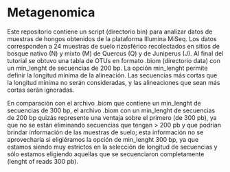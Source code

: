 # Metagenomica
Este repositorio contiene un script (directorio bin) para analizar datos de muestras de hongos obtenidos de la plataforma Illumina MiSeq.
Los datos corresponden a 24 muestras de suelo rizosférico recolectados en sitios de bosque nativo (N) y mixto (M) de Quercus (Q) y de Juniperus (J).
Al final del tutorial se obtuvo una tabla de OTUs en formato .biom (directorio data) con un min_lenght de secuencias de 200 bp. La opción min_lenght permite definir la longitud mínima de la alineación. Las secuencias más cortas que la longitud mínima no serán consideradas, y las alineaciones que sean más cortas serán ignoradas.

En comparación con el archivo .biom que contiene un min_lenght de secuencias de 300 bp, el archivo .biom con un min_lenght de secuencias de 200 bp quizás represente una ventaja sobre el primero (de 300 pb), ya que no se están eliminando secuencias que tengan > 200 pb y que podrían brindar información de las muestras de suelo; esta información no se aprovecharía si eligiéramos la opción de min_lenght 300 bp, ya que estamos siendo muy estrictos en la selección de longitud de secuencias y sólo estamos eligiendo aquellas que se secuenciaron completamente (lenght of reads 300 pb). 

